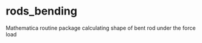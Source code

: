 rods_bending
============

Mathematica routine package calculating shape of bent rod under the force load
